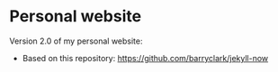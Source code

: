 # Personal website

Version 2.0 of my personal website:

- Based on this repository: https://github.com/barryclark/jekyll-now
